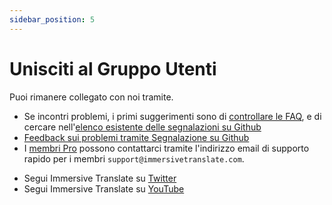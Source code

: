 ```yaml
---
sidebar_position: 5
---
```


# Unisciti al Gruppo Utenti

Puoi rimanere collegato con noi tramite.

- Se incontri problemi, i primi suggerimenti sono di [controllare le FAQ](/docs/faq/), e di cercare nell'[elenco esistente delle segnalazioni su Github](https://github.com/immersive-translate/immersive-translate/issues/)
- [Feedback sui problemi tramite Segnalazione su Github](https://github.com/immersive-translate/immersive-translate/issues/)
- I [membri Pro](https://immersivetranslate.com/en/pricing/) possono contattarci tramite l'indirizzo email di supporto rapido per i membri `support@immersivetranslate.com`.
<!-- - [Iscriviti a Immersive Translate tramite Email](https://immersivetranslate.substack.com/) Ricevi gli ultimi aggiornamenti e (benefici) in modo tempestivo. -->
- Segui Immersive Translate su [Twitter](https://twitter.com/immersivetrans)
- Segui Immersive Translate su [YouTube](https://www.youtube.com/channel/UCjflHbaIz5bVqv08ZUYMQCA)
<!-- - [Unisciti al gruppo Telegram](https://t.me/+rq848Z09nehlOTgx) per partecipare alle discussioni sulle funzionalità. -->
<!-- - [Unisciti al canale Telegram](https://t.me/immersivetranslate) Ricevi le ultime notizie! -->
